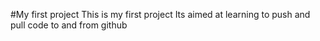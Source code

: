 #My first project
This is my first project 
Its aimed at learning to push and pull code to and from github